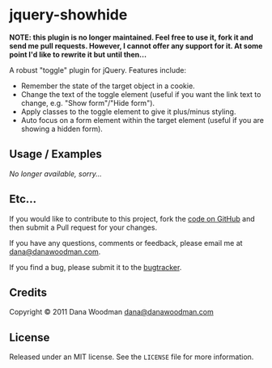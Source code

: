 # jquery-showhide

**NOTE: this plugin is no longer maintained. Feel free to use it, fork it and send me pull requests. However, I cannot offer any support for it. At some point I'd like to rewrite it but until then...** 

A robust "toggle" plugin for jQuery. Features include:

- Remember the state of the target object in a cookie.
- Change the text of the toggle element (useful if you want the link text to change, e.g. "Show form"/"Hide form").
- Apply classes to the toggle element to give it plus/minus styling.
- Auto focus on a form element within the target element (useful if you are showing a hidden form).


## Usage / Examples

*No longer available, sorry...*


## Etc...

If you would like to contribute to this project, fork the [code on GitHub](https://github.com/danawoodman/jquery-showhide) and then submit a Pull request for your changes.

If you have any questions, comments or feedback, please email me at <dana@danawoodman.com>.

If you find a bug, please submit it to the [bugtracker](https://github.com/danawoodman/jquery-showhide/issues).


## Credits

Copyright &copy; 2011 Dana Woodman <dana@danawoodman.com>


## License

Released under an MIT license. See the `LICENSE` file for more information.

